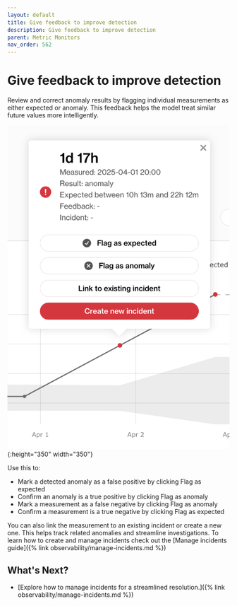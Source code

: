 ```yaml
---
layout: default
title: Give feedback to improve detection
description: Give feedback to improve detection 
parent: Metric Monitors
nav_order: 562
---
```


# Give feedback to improve detection

Review and correct anomaly results by flagging individual measurements as either expected or anomaly. This feedback helps the model treat similar future values more intelligently.

![with-library](/assets/images/flag-measurements.png){:height="350" width="350"}

Use this to:

- Mark a detected anomaly as a false positive by clicking Flag as expected
- Confirm an anomaly is a true positive by clicking Flag as anomaly
- Mark a measurement as a false negative by clicking Flag as anomaly
- Confirm a measurement is a true negative by clicking Flag as expected

You can also link the measurement to an existing incident or create a new one. This helps track related anomalies and streamline investigations. To learn how to create and manage incidents check out the [Manage incidents guide]({% link observability/manage-incidents.md %})

## What's Next?

- [Explore how to manage incidents for a streamlined resolution.]({% link observability/manage-incidents.md %})